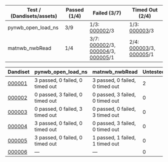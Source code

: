 | Test / (Dandisets/assets) | Passed (1/4) | Failed (3/7) | Timed Out (2/4) |
| --- | --- | --- | --- |
| pynwb_open_load_ns | 3/9 | 1/3: [000002](results/000002/status.yaml)/3 | 1/3: [000003](results/000003/status.yaml)/3 |
| matnwb_nwbRead | 1/4 | 3/7: [000002](results/000002/status.yaml)/3, [000004](results/000004/status.yaml)/3, [000005](results/000005/status.yaml)/1 | 2/4: [000003](results/000003/status.yaml)/3, [000005](results/000005/status.yaml)/1 |

| Dandiset | pynwb_open_load_ns | matnwb_nwbRead | Untested |
| --- | --- | --- | --- |
| [000001](results/000001/status.yaml) | 3 passed, 0 failed, 0 timed out | 3 passed, 0 failed, 0 timed out | 2 |
| [000002](results/000002/status.yaml) | 0 passed, 3 failed, 0 timed out | 0 passed, 3 failed, 0 timed out | 0 |
| [000003](results/000003/status.yaml) | 0 passed, 0 failed, 3 timed out | 0 passed, 0 failed, 3 timed out | 0 |
| [000004](results/000004/status.yaml) | 3 passed, 0 failed, 0 timed out | 0 passed, 3 failed, 0 timed out | 0 |
| [000005](results/000005/status.yaml) | 3 passed, 0 failed, 0 timed out | 1 passed, 1 failed, 1 timed out | 0 |
| [000006](results/000006/status.yaml) | — | — | 0 |
